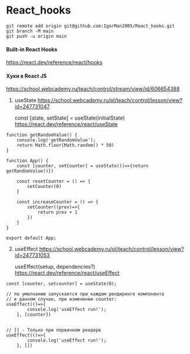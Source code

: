 # React_hooks

```
git remote add origin git@github.com:IgorMan2005/React_hooks.git
git branch -M main
git push -u origin main
```

#### Built-in React Hooks

<https://react.dev/reference/react/hooks>

#### Хуки в React JS

<https://school.webcademy.ru/teach/control/stream/view/id/606654388>

1. useState
   <https://school.webcademy.ru/pl/teach/control/lesson/view?id=247731047>

   const [state, setState] = useState(initialState)
   <https://react.dev/reference/react/useState>

```
function getRandomValue() {
	console.log('getRandomValue');
	return Math.floor(Math.random() * 50)
}

function App() {
	const [counter, setCounter] = useState(()=>{return getRandomValue()})

	const resetCounter = () => {
		setCounter(0)
	}

    const increaseCounter = () => {
		setCounter((prev)=>{
			return prev + 1
		})
	}
}

export default App;
```

2. useEffect
   <https://school.webcademy.ru/pl/teach/control/lesson/view?id=247731053>

   useEffect(setup, dependencies?)
   <https://react.dev/reference/react/useEffect>

```
const [counter, setcounter] = useState(0);

// по умолчанию запускается при каждом рендиренге компонента
// в данном случае, при изменении counter:
useEffect(()=>{
		console.log('useEffect run!');
	}, [counter])


// [] - Только при первичном рендере
useEffect(()=>{
		console.log('useEffect run!');
	}, [])


```
